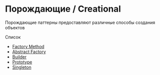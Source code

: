 # Порождающие / Creational

Порождающие паттерны предоставляют различные способы создания объектов

Список
- [Factory Method](creational/factory.md)
- [Abstract Factory](creational/abstract_factory.md)
- [Builder](creational/builder.md)
- [Prototype](creational/prototype.md)
- [Singleton](creational/singleton.md)